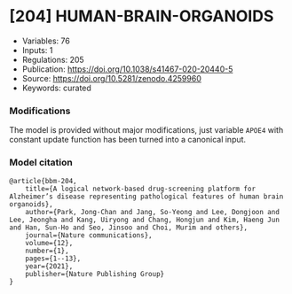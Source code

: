 # \[204\] HUMAN-BRAIN-ORGANOIDS

 - Variables: 76
 - Inputs: 1
 - Regulations: 205
 - Publication: https://doi.org/10.1038/s41467-020-20440-5
 - Source: https://doi.org/10.5281/zenodo.4259960
 - Keywords: curated


### Modifications

The model is provided without major modifications, just variable `APOE4` with constant update function has been turned into a canonical input.

### Model citation

```
@article{bbm-204,
	title={A logical network-based drug-screening platform for Alzheimer’s disease representing pathological features of human brain organoids},
	author={Park, Jong-Chan and Jang, So-Yeong and Lee, Dongjoon and Lee, Jeongha and Kang, Uiryong and Chang, Hongjun and Kim, Haeng Jun and Han, Sun-Ho and Seo, Jinsoo and Choi, Murim and others},
	journal={Nature communications},
	volume={12},
	number={1},
	pages={1--13},
	year={2021},
	publisher={Nature Publishing Group}
}
```


